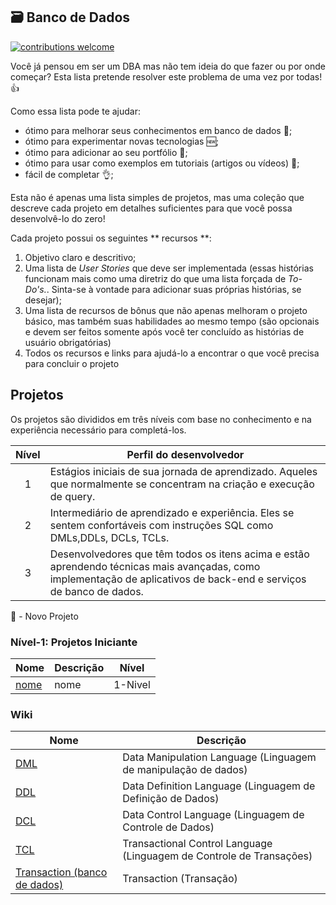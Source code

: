 ## 🗃️ Banco de Dados

[![contributions welcome](https://img.shields.io/badge/contributions-welcome-brightgreen.svg?style=flat)](./CONTRIBUTING.md)

Você já pensou em ser um DBA mas não tem ideia do que fazer ou por onde começar? 
Esta lista pretende resolver este problema de uma vez por todas! 👍

Como essa lista pode te ajudar:

- ótimo para melhorar seus conhecimentos em banco de dados :muscle:;
- ótimo para experimentar novas tecnologias 🆕;
- ótimo para adicionar ao seu portfólio 📁;
- ótimo para usar como exemplos em tutoriais (artigos ou vídeos) :page_with_curl:;
- fácil de completar :ok_hand:;

Esta não é apenas uma lista simples de projetos, mas uma coleção que descreve cada projeto em detalhes suficientes para que você possa desenvolvê-lo do zero!

Cada projeto possui os seguintes ** recursos **:

1. Objetivo claro e descritivo;
2. Uma lista de _User Stories_ que deve ser implementada (essas histórias funcionam mais como uma diretriz do que uma lista forçada de _To-Do's._. Sinta-se à vontade para adicionar suas próprias histórias, se desejar);
3. Uma lista de recursos de bônus que não apenas melhoram o projeto básico, mas também suas habilidades ao mesmo tempo (são opcionais e devem ser feitos somente após você ter concluído as histórias de usuário obrigatórias)
4. Todos os recursos e links para ajudá-lo a encontrar o que você precisa para concluir o projeto

## Projetos

Os projetos são divididos em três níveis com base no conhecimento e na experiência
necessário para completá-los.

| Nível | Perfil do desenvolvedor                                                                                                                                             |
| :--:  | --------------------------------------------------------------------------------------------------------------------------------------------------------------------|
|  1    | Estágios iniciais de sua jornada de aprendizado. Aqueles que normalmente se concentram na criação e execução de query.       |
|  2    | Intermediário de aprendizado e experiência. Eles se sentem confortáveis com instruções SQL como DMLs,DDLs, DCLs, TCLs.                 |
|  3    | Desenvolvedores que têm todos os itens acima e estão aprendendo técnicas mais avançadas, como implementação de aplicativos de back-end e serviços de banco de dados.|

🌟 - Novo Projeto

### Nível-1: Projetos Iniciante

| Nome                                                                              | Descrição                                                  | Nível      |
| --------------------------------------------------------------------------------- | ---------------------------------------------------------- | ---------- |
| [nome](./Projetos/1-Nivel/nome.md)                                                | nome                                                       | 1-Nivel    |

### Wiki

| Nome                                                                                              | Descrição                                                            |
| ------------------------------------------------------------------------------------------------- | ---------------------------------------------------------------------|
| [DML](https://pt.wikipedia.org/wiki/Linguagem_de_manipula%C3%A7%C3%A3o_de_dados)                  | Data Manipulation Language (Linguagem de manipulação de dados)       |
| [DDL](https://pt.wikipedia.org/wiki/Linguagem_de_defini%C3%A7%C3%A3o_de_dados)                    | Data Definition Language (Linguagem de Definição de Dados)           |
| [DCL](https://pt.wikipedia.org/wiki/Linguagem_de_controle_de_dados)                               | Data Control Language (Linguagem de Controle de Dados)               |
| [TCL](https://pt.wikipedia.org/wiki/Linguagem_de_manipula%C3%A7%C3%A3o_de_dados)                  | Transactional Control Language (Linguagem de Controle de Transações) |
| [Transaction (banco de dados)](https://pt.wikipedia.org/wiki/Transa%C3%A7%C3%A3o_(banco_de_dados))| Transaction (Transação)                                              |


